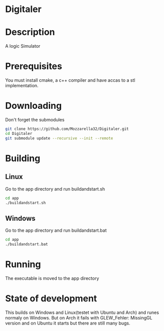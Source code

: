 # Digitaler
# Description
A logic Simulator

# Prerequisites
You must install cmake, a c++ compiler and have accas to a stl implementation.

# Downloading 
Don't forget the submodules
```bash
git clone https://github.com/Mozzarella32/Digitaler.git
cd Digitaler
git submodule update --recursive --init --remote
```

# Building
## Linux
Go to the app directory and run buildandstart.sh
```bash
cd app
./buildandstart.sh
```
## Windows
Go to the app directory and run buildandstart.bat
```bash
cd app
./buildandstart.bat
```

# Running
The executable is moved to the app directory

# State of development
This builds on Windows and Linux(testet with Ubuntu and Arch) and runes normaly on Windows. But on Arch it fails with GLEW_Fehler: MissingGL version and on Ubuntu it starts but there are still many bugs.
